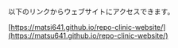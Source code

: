 以下のリンクからウェブサイトにアクセスできます。

[https://matsi641.github.io/repo-clinic-website/](https://matsu641.github.io/repo-clinic-website/)
